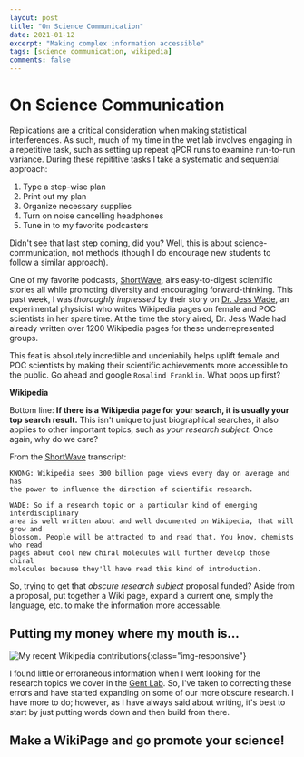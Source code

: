 ```yaml
---
layout: post
title: "On Science Communication"
date: 2021-01-12
excerpt: "Making complex information accessible"
tags: [science communication, wikipedia]
comments: false
---
```

On Science Communication
=======================
Replications are a critical consideration when making statistical interferences.  As such, much of my time in the wet lab involves engaging in a repetitive task, such as setting up repeat qPCR runs to examine run-to-run variance. During these repititive tasks I take a systematic and sequential approach:

1. Type a step-wise plan
2. Print out my plan
3. Organize necessary supplies
4. Turn on noise cancelling headphones
5. Tune in to my favorite podcasters

Didn't see that last step coming, did you? Well, this is about science-communication, not methods (though I do encourage new students to follow a similar approach).

One of my favorite podcasts, [ShortWave](https://www.npr.org/podcasts/510351/short-wave), airs easy-to-digest scientific stories all while promoting diversity and   encouraging forward-thinking. This past week, I was *thoroughly impressed* by their story on [Dr. Jess Wade](https://www.npr.org/2021/01/04/953334366/one-page-at-a-time-jess-wade-is-changing-wikipedia), an experimental physicist who writes Wikipedia pages on female and POC scientists in her spare time. At the time the story aired, Dr. Jess Wade had already written over 1200 Wikipedia pages for these underrepresented groups.

This feat is absolutely incredible and undeniabily helps uplift female and POC scientists by making their scientific achievements more accessible to the public. Go ahead and google `Rosalind Franklin`. What pops up first? 

**Wikipedia**

Bottom line: **If there is a Wikipedia page for your search, it is usually your top search result.** This isn't unique to just biographical searches, it also applies to other important topics, such as *your research subject*. Once again, why do we care?

From the [ShortWave](https://www.npr.org/podcasts/510351/short-wave) transcript:

```
KWONG: Wikipedia sees 300 billion page views every day on average and has 
the power to influence the direction of scientific research.

WADE: So if a research topic or a particular kind of emerging interdisciplinary
area is well written about and well documented on Wikipedia, that will grow and
blossom. People will be attracted to and read that. You know, chemists who read 
pages about cool new chiral molecules will further develop those chiral 
molecules because they'll have read this kind of introduction.
```

So, trying to get that *obscure research subject* proposal funded? Aside from a proposal, put together a Wiki page, expand a current one, simply the language, etc. to make the information more accessable. 

Putting my money where my mouth is...
-------------------------------------
![My recent Wikipedia contributions](https://raw.githubusercontent.com/mswiseman/mswiseman.github.io/master/assets/img/Screen%20Shot%202021-01-12%20at%205.11.35%20PM.png "My Wiki Contributions"){:class="img-responsive"}

I found little or erroraneous information when I went looking for the research topics we cover in the [Gent Lab](https://gentlab.github.io). So, I've taken to correcting these errors and have started expanding on some of our more obscure research. I have more to do; however, as I have always said about writing, it's best to start by just putting words down and then build from there. 

Make a WikiPage and go promote your science!
-----------
